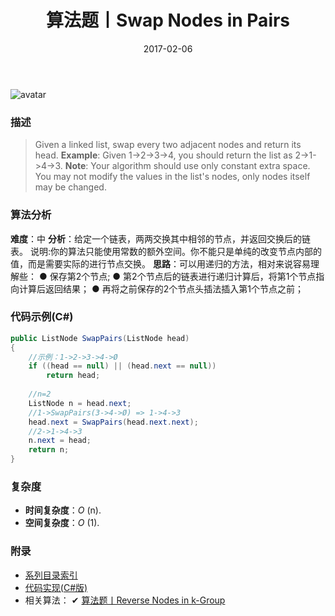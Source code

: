 ﻿---
title: 算法题丨Swap Nodes in Pairs
tags:
  - 算法
  - 编程技巧
  - 数据结构
categories: 计算机基础
date: 2017-02-06
---
![avatar](https://mysite.bj.bcebos.com/images/articles/9a76a054-1460-43f0-b141-91043095d1f4.jpg)

### 描述
>Given a linked list, swap every two adjacent nodes and return its head.
**Example**:
Given 1->2->3->4, you should return the list as 2->1->4->3.
**Note**:
Your algorithm should use only constant extra space.
You may not modify the values in the list's nodes, only nodes itself may be changed.

<!-- more -->

### 算法分析
**难度**：中
**分析**：给定一个链表，两两交换其中相邻的节点，并返回交换后的链表。
说明:你的算法只能使用常数的额外空间。你不能只是单纯的改变节点内部的值，而是需要实际的进行节点交换。
**思路**：可以用递归的方法，相对来说容易理解些：
● 保存第2个节点;
● 第2个节点后的链表进行递归计算后，将第1个节点指向计算后返回结果；
● 再将之前保存的2个节点头插法插入第1个节点之前；

### 代码示例(C#)
```csharp
public ListNode SwapPairs(ListNode head)
{
    //示例：1->2->3->4->Ø
    if ((head == null) || (head.next == null))
        return head;
    
    //n=2
    ListNode n = head.next;
    //1->SwapPairs(3->4->Ø) => 1->4->3
    head.next = SwapPairs(head.next.next);
    //2->1->4->3
    n.next = head;
    return n;
}
```

### 复杂度
- **时间复杂度**：*O* (n). 
- **空间复杂度**：*O* (1).

### 附录
- [系列目录索引](/posts/algorithm/index/)
- [代码实现(C#版)](https://github.com/lizzie2008/LeetCode.git)
- 相关算法：
✔ [算法题丨Reverse Nodes in k-Group](/posts/algorithm/038.Reverse.Nodes.in.k-Group/)